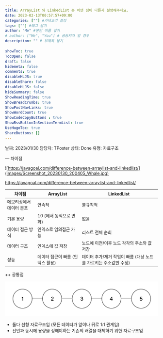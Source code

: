 ```yaml
---
title: ArrayList 와 LinkedList 는 어떤 점이 다른지 설명해주세요.
date: 2023-02-13T00:57:57+09:00
categories: [""] #카테고리 설정
tags: [""] #태그 달기
author: "Me" #본인 이름 넣기  
# author: ["Me", "You"] # 공동저자 일 경우
description: "" # 부제목 넣기

showToc: true
TocOpen: false
draft: false
hidemeta: false
comments: true
disableHLJS: true 
disableShare: false
disableHLJS: false  
hideSummary: false
ShowReadingTime: true
ShowBreadCrumbs: true
ShowPostNavLinks: true
ShowWordCount: true
ShowCodeCopyButtons : true
ShowRssButtonInSectionTermList: true
UseHugoToc: true
ShareButtons: []
---
```


날짜: 2023/01/30
담당자: TPoster
상태: Done
유형: 자료구조

— 차이점

![https://javagoal.com/difference-between-arraylist-and-linkedlist/](images/Screenshot_20230130_200405_Whale.jpg)

https://javagoal.com/difference-between-arraylist-and-linkedlist/

| 차이점 | ArrayList | LinkedList |
| --- | --- | --- |
| 메모리상에서 데이터 분포 | 연속적 | 불규칙적 |
| 기본 용량 | 10 (에서 동적으로 변화) | 없음 |
| 데이터 접근 방식 | 인덱스로 임의접근 가능 | 리스트 전체 순회 |
| 데이터 구조 | 인덱스에 값 저장 | 노드에 이전/이후 노드 각각의 주소와 값 저장 |
| 성능 | 데이터 접근이 빠름 (인덱스 활용) | 데이터 추가/제거 작업이 빠름 (대상 노드를 가르키는 주소값만 수정) |

++ 공통점

![Screenshot_20230130_200110_Whale.jpg](images/Screenshot_20230130_200110_Whale.jpg)

- 둘다 선형 자료구조임 (모든 데이터가 앞이나 뒤로 1:1 관계임)
- 선언과 동시에 용량을 정해야하는 기존의 배열을 대체하기 위한 자료구조임